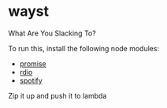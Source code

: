 # wayst
What Are You Slacking To?

To run this, install the following node modules:
* [promise](https://www.npmjs.com/package/promise)
* [rdio](https://www.npmjs.com/package/rdio)
* [spotify](https://www.npmjs.com/package/spotify-web-api-node)

Zip it up and push it to lambda
